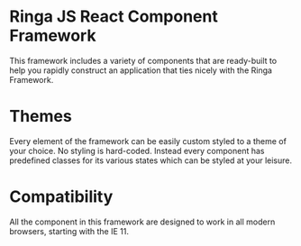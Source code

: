 Ringa JS React Component Framework
==================================

This framework includes a variety of components that are ready-built to help you rapidly construct an application that ties nicely with the Ringa Framework.

Themes
======

Every element of the framework can be easily custom styled to a theme of your choice. No styling is hard-coded. Instead every component has predefined classes for its various states
which can be styled at your leisure.

Compatibility
=============

All the component in this framework are designed to work in all modern browsers, starting with the IE 11.